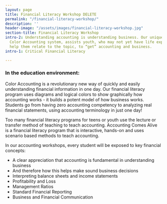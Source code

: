 ```yaml
---
layout: page
title: Financial Literacy Workshop DELETE
permalink: "/financial-literacy-workshop/"
description: ''
header-image: "/assets/images/financial-literacy-workshop.jpg"
section-title: Financial Literacy Workshop
intro-2: Understanding accounting is understanding business. Our unique, patent pending
  Color Accounting system, assists youth, who may not yet have life experiences to
  help them relate to the topic, to “get” accounting and business.
intro-1: Critical Financial Literacy

---
```

### In the education environment:

Color Accounting is a revolutionary new way of quickly and easily understanding financial information in one day. Our financial literacy program uses diagrams and logical colors to show graphically how accounting works - it builds a potent model of how business works. Students go from having zero accounting competency to analyzing real financial statements, using accounting terminology in just one day!

Too many financial literacy programs for teens or youth use the lecture or transfer method of teaching to teach accounting. Accounting Comes Alive is a financial literacy program that is interactive, hands-on and uses scenario based methods to teach accounting.

In our accounting workshops, every student will be exposed to key financial concepts:

- A clear appreciation that accounting is fundamental in understanding business
- And therefore how this helps make sound business decisions
- Interpreting balance sheets and income statements
- Profitability and Loss
- Management Ratios
- Standard Financial Reporting
- Business and Financial Communication